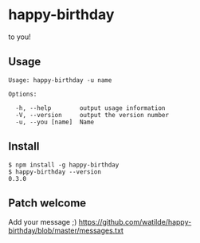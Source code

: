 # happy-birthday
to you!

## Usage
```
Usage: happy-birthday -u name

Options:

  -h, --help        output usage information
  -V, --version     output the version number
  -u, --you [name]  Name
```

## Install
```
$ npm install -g happy-birthday
$ happy-birthday --version
0.3.0
```

## Patch welcome
Add your message ;)
https://github.com/watilde/happy-birthday/blob/master/messages.txt

